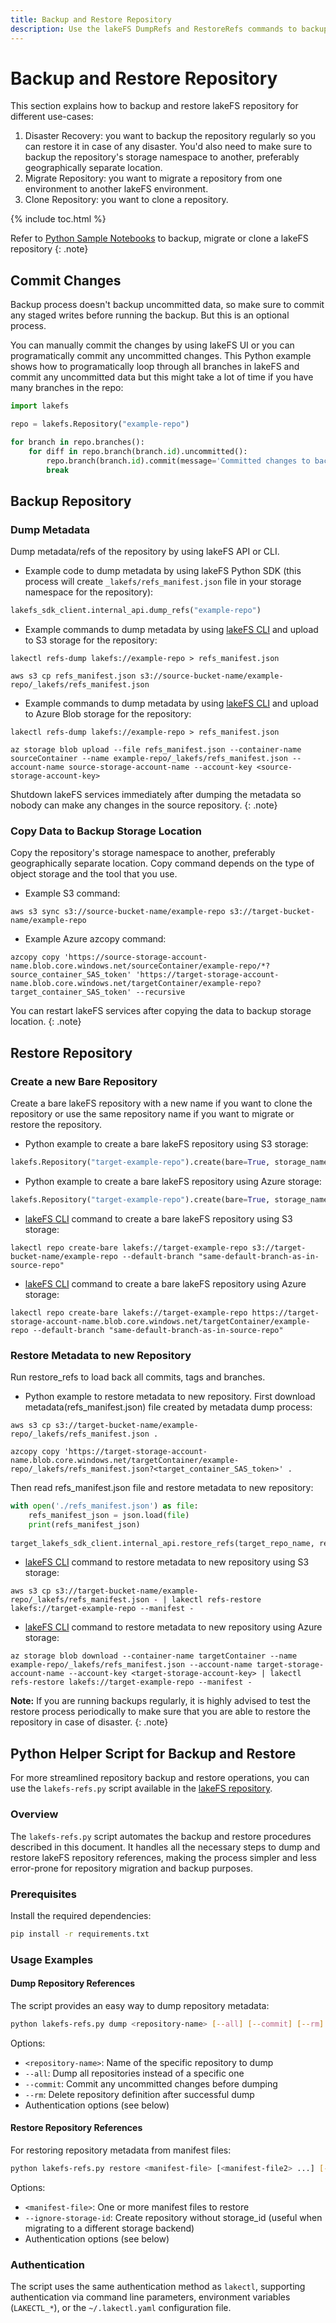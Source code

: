 ```yaml
---
title: Backup and Restore Repository
description: Use the lakeFS DumpRefs and RestoreRefs commands to backup and restore lakeFS repository
---
```


# Backup and Restore Repository

This section explains how to backup and restore lakeFS repository for different use-cases:

1. Disaster Recovery: you want to backup the repository regularly so you can restore it in case of any disaster.  You'd also need to make sure to backup the repository's storage namespace to another, preferably geographically separate location.
1. Migrate Repository: you want to migrate a repository from one environment to another lakeFS environment.
1. Clone Repository: you want to clone a repository.

{% include toc.html %}

Refer to [Python Sample Notebooks](https://github.com/treeverse/lakeFS-samples/tree/main/01_standalone_examples/backup-migrate-or-clone-repo) to backup, migrate or clone a lakeFS repository
{: .note}

## Commit Changes

Backup process doesn't backup uncommitted data, so make sure to commit any staged writes before running the backup. But this is an optional process.

You can manually commit the changes by using lakeFS UI or you can programatically commit any uncommitted changes. This Python example shows how to programatically loop through all branches in lakeFS and commit any uncommitted data but this might take a lot of time if you have many branches in the repo:

```python
import lakefs

repo = lakefs.Repository("example-repo")

for branch in repo.branches():
    for diff in repo.branch(branch.id).uncommitted():
        repo.branch(branch.id).commit(message='Committed changes to backup the repository')
        break
```

## Backup Repository

### Dump Metadata

Dump metadata/refs of the repository by using lakeFS API or CLI.

* Example code to dump metadata by using lakeFS Python SDK (this process will create `_lakefs/refs_manifest.json` file in your storage namespace for the repository):

```python
lakefs_sdk_client.internal_api.dump_refs("example-repo")
```

* Example commands to dump metadata by using [lakeFS CLI](https://docs.lakefs.io/reference/cli.html#lakectl-refs-dump) and upload to S3 storage for the repository:

```
lakectl refs-dump lakefs://example-repo > refs_manifest.json

aws s3 cp refs_manifest.json s3://source-bucket-name/example-repo/_lakefs/refs_manifest.json
```

* Example commands to dump metadata by using [lakeFS CLI](https://docs.lakefs.io/reference/cli.html#lakectl-refs-dump) and upload to Azure Blob storage for the repository:

```
lakectl refs-dump lakefs://example-repo > refs_manifest.json

az storage blob upload --file refs_manifest.json --container-name sourceContainer --name example-repo/_lakefs/refs_manifest.json --account-name source-storage-account-name --account-key <source-storage-account-key>
```

Shutdown lakeFS services immediately after dumping the metadata so nobody can make any changes in the source repository.
{: .note}

### Copy Data to Backup Storage Location

Copy the repository's storage namespace to another, preferably geographically separate location. Copy command depends on the type of object storage and the tool that you use.

* Example S3 command:

```
aws s3 sync s3://source-bucket-name/example-repo s3://target-bucket-name/example-repo
```

* Example Azure azcopy command:

```
azcopy copy 'https://source-storage-account-name.blob.core.windows.net/sourceContainer/example-repo/*?source_container_SAS_token' 'https://target-storage-account-name.blob.core.windows.net/targetContainer/example-repo?target_container_SAS_token' --recursive
```

You can restart lakeFS services after copying the data to backup storage location.
{: .note}

## Restore Repository

### Create a new Bare Repository

Create a bare lakeFS repository with a new name if you want to clone the repository or use the same repository name if you want to migrate or restore the repository.

* Python example to create a bare lakeFS repository using S3 storage:

```python
lakefs.Repository("target-example-repo").create(bare=True, storage_namespace="s3://target-bucket-name/example-repo", default_branch="same-default-branch-as-in-source-repo")
```

* Python example to create a bare lakeFS repository using Azure storage:

```python
lakefs.Repository("target-example-repo").create(bare=True, storage_namespace="https://target-storage-account-name.blob.core.windows.net/targetContainer/example-repo", default_branch="same-default-branch-as-in-source-repo")
```

* [lakeFS CLI](https://docs.lakefs.io/reference/cli.html#lakectl-repo-create-bare) command to create a bare lakeFS repository using S3 storage:

```
lakectl repo create-bare lakefs://target-example-repo s3://target-bucket-name/example-repo --default-branch "same-default-branch-as-in-source-repo"
```

* [lakeFS CLI](https://docs.lakefs.io/reference/cli.html#lakectl-repo-create-bare) command to create a bare lakeFS repository using Azure storage:

```
lakectl repo create-bare lakefs://target-example-repo https://target-storage-account-name.blob.core.windows.net/targetContainer/example-repo --default-branch "same-default-branch-as-in-source-repo"
```

### Restore Metadata to new Repository

Run restore_refs to load back all commits, tags and branches.

* Python example to restore metadata to new repository. First download metadata(refs_manifest.json) file created by metadata dump process:

```
aws s3 cp s3://target-bucket-name/example-repo/_lakefs/refs_manifest.json .
```

```
azcopy copy 'https://target-storage-account-name.blob.core.windows.net/targetContainer/example-repo/_lakefs/refs_manifest.json?<target_container_SAS_token>' .
```

Then read refs_manifest.json file and restore metadata to new repository:

```python
with open('./refs_manifest.json') as file:
    refs_manifest_json = json.load(file)
    print(refs_manifest_json)
    
target_lakefs_sdk_client.internal_api.restore_refs(target_repo_name, refs_manifest_json)
```

* [lakeFS CLI](https://docs.lakefs.io/reference/cli.html#lakectl-refs-restore) command to restore metadata to new repository using S3 storage:

```
aws s3 cp s3://target-bucket-name/example-repo/_lakefs/refs_manifest.json - | lakectl refs-restore lakefs://target-example-repo --manifest -
```

* [lakeFS CLI](https://docs.lakefs.io/reference/cli.html#lakectl-refs-restore) command to restore metadata to new repository using Azure storage:

```shell
az storage blob download --container-name targetContainer --name example-repo/_lakefs/refs_manifest.json --account-name target-storage-account-name --account-key <target-storage-account-key> | lakectl refs-restore lakefs://target-example-repo --manifest -
```

**Note:** If you are running backups regularly, it is highly advised to test the restore process periodically to make sure that you are able to restore the repository in case of disaster.
{: .note}

## Python Helper Script for Backup and Restore

For more streamlined repository backup and restore operations, you can use the `lakefs-refs.py` script available in the [lakeFS repository](https://github.com/treeverse/lakeFS/tree/master/scripts).

### Overview

The `lakefs-refs.py` script automates the backup and restore procedures described in this document. It handles all the necessary steps to dump and restore lakeFS repository references, making the process simpler and less error-prone for repository migration and backup purposes.

### Prerequisites

Install the required dependencies:

```bash
pip install -r requirements.txt
```

### Usage Examples

#### Dump Repository References

The script provides an easy way to dump repository metadata:

```bash
python lakefs-refs.py dump <repository-name> [--all] [--commit] [--rm] [--endpoint-url <url>] [--access-key-id <key>] [--secret-access-key <secret>]
```

Options:

* `<repository-name>`: Name of the specific repository to dump
* `--all`: Dump all repositories instead of a specific one
* `--commit`: Commit any uncommitted changes before dumping
* `--rm`: Delete repository definition after successful dump
* Authentication options (see below)

#### Restore Repository References

For restoring repository metadata from manifest files:

```bash
python lakefs-refs.py restore <manifest-file> [<manifest-file2> ...] [--ignore-storage-id] [--endpoint-url <url>] [--access-key-id <key>] [--secret-access-key <secret>]
```

Options:

* `<manifest-file>`: One or more manifest files to restore
* `--ignore-storage-id`: Create repository without storage_id (useful when migrating to a different storage backend)
* Authentication options (see below)

### Authentication

The script uses the same authentication method as `lakectl`, supporting authentication via command line parameters, environment variables (`LAKECTL_*`), or the `~/.lakectl.yaml` configuration file.

